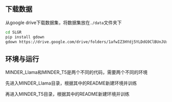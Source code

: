 ## 下载数据
从google drive下载数据集，将数据集放在`./data`文件夹下
```bash
cd SLGR
pip install gdown
gdown https://drive.google.com/drive/folders/1afwIZ3HYdj5YLDdG9ClBUnJUxgfFkPtg -O /data --folder
```

## 环境与运行
MINDER_Llama和MINDER_T5是两个不同的代码，需要两个不同的环境

先进入MINDER_Llama目录，根据其中的README新建环境并训练

再进入MINDER_T5目录，根据其中的README新建环境并训练